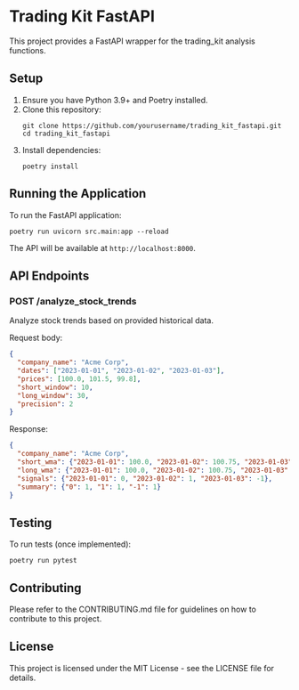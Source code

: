 # Trading Kit FastAPI

This project provides a FastAPI wrapper for the trading_kit analysis functions.

## Setup

1. Ensure you have Python 3.9+ and Poetry installed.
2. Clone this repository:
   ```
   git clone https://github.com/yourusername/trading_kit_fastapi.git
   cd trading_kit_fastapi
   ```
3. Install dependencies:
   ```
   poetry install
   ```

## Running the Application

To run the FastAPI application:

```
poetry run uvicorn src.main:app --reload
```

The API will be available at `http://localhost:8000`.

## API Endpoints

### POST /analyze_stock_trends

Analyze stock trends based on provided historical data.

Request body:
```json
{
  "company_name": "Acme Corp",
  "dates": ["2023-01-01", "2023-01-02", "2023-01-03"],
  "prices": [100.0, 101.5, 99.8],
  "short_window": 10,
  "long_window": 30,
  "precision": 2
}
```

Response:
```json
{
  "company_name": "Acme Corp",
  "short_wma": {"2023-01-01": 100.0, "2023-01-02": 100.75, "2023-01-03": 100.43},
  "long_wma": {"2023-01-01": 100.0, "2023-01-02": 100.75, "2023-01-03": 100.43},
  "signals": {"2023-01-01": 0, "2023-01-02": 1, "2023-01-03": -1},
  "summary": {"0": 1, "1": 1, "-1": 1}
}
```

## Testing

To run tests (once implemented):

```
poetry run pytest
```

## Contributing

Please refer to the CONTRIBUTING.md file for guidelines on how to contribute to this project.

## License

This project is licensed under the MIT License - see the LICENSE file for details.